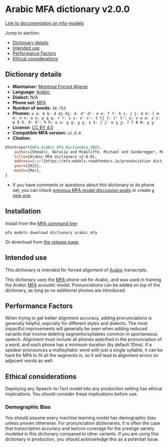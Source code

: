 
# Arabic MFA dictionary v2.0.0

[Link to documentation on mfa-models](https://mfa-models.readthedocs.io/en/main/dictionary/arabic_mfa.html)

Jump to section:

- [Dictionary details](#dictionary-details)
- [Intended use](#intended-use)
- [Performance Factors](#performance-factors)
- [Ethical considerations](#ethical-considerations)

## Dictionary details

- **Maintainer:** [Montreal Forced Aligner](https://montreal-forced-aligner.readthedocs.io/)
- **Language:** [Arabic](https://en.wikipedia.org/wiki/Arabic)
- **Dialect:** N/A
- **Phone set:** [MFA](https://mfa-models.readthedocs.io/en/refactor/mfa_phone_set.html#arabic)
- **Number of words:** `10,753`
- **Phones:** `a aː b bː d dʒ dʒː dː dˤ dˤː e eː f fː h iː j jː k kː l m mː n nː o oː p q qː r rː s sː sˤ sˤː t tʃ tː tˤ tˤː uː v w wː z zː æ ð ðː ðˤ ðˤː ħ ħː ɑ ɑː ɡ ɡː ɣ ɣː ɪ ɫː ʃ ʃː ʊ ʒ ʒː ʔ ʕ θ θː χ χː`
- **License:** [CC BY 4.0](https://github.com/MontrealCorpusTools/mfa-models/tree/main/dictionary/arabic/mfa/v2.0.0/LICENSE)
- **Compatible MFA version:** `v2.0.0`
- **Citation:**

```bibtex
@techreport{mfa_arabic_mfa_dictionary_2022,
	author={Shmueli, Natalia and McAuliffe, Michael and Sonderegger, Morgan},
	title={Arabic MFA dictionary v2.0.0},
	address={\url{https://mfa-models.readthedocs.io/pronunciation dictionary/Arabic/Arabic MFA dictionary v2_0_0.html}},
	year={2022},
	month={Mar},
}
```

- If you have comments or questions about this dictionary or its phone set, you can check [previous MFA model discussion posts](https://github.com/MontrealCorpusTools/mfa-models/discussions?discussions_q=Arabic+MFA+dictionary+v2.0.0) or create [a new one](https://github.com/MontrealCorpusTools/mfa-models/discussions/new).

## Installation

Install from the [MFA command line](https://montreal-forced-aligner.readthedocs.io/en/latest/user_guide/models/index.html):

```
mfa models download dictionary arabic_mfa
```

Or download from [the release page](https://github.com/MontrealCorpusTools/mfa-models/releases/tag/dictionary-arabic_mfa-v2.0.0).

## Intended use

This dictionary is intended for forced alignment of [Arabic](https://en.wikipedia.org/wiki/Arabic) transcripts.

This dictionary uses the [MFA](https://mfa-models.readthedocs.io/en/refactor/mfa_phone_set.html#arabic) phone set for Arabic, and was used in training the Arabic [MFA](https://mfa-models.readthedocs.io/en/refactor/mfa_phone_set.html#arabic) acoustic model. Pronunciations can be added on top of the dictionary, as long as no additional phones are introduced.

## Performance Factors

When trying to get better alignment accuracy, adding pronunciations is generally helpful, espcially for different styles and dialects. The most impactful improvements will generally be seen when adding reduced variants that involve deleting segments/syllables common in spontaneous speech.  Alignment must include all phones specified in the pronunciation of a word, and each phone has a minimum duration (by default 10ms). If a speaker pronounces a multisyllabic word with just a single syllable, it can be hard for MFA to fit all the segments in, so it will lead to alignment errors on adjacent words as well.

## Ethical considerations

Deploying any Speech-to-Text model into any production setting has ethical implications. You should consider these implications before use.

### Demographic Bias

You should assume every machine learning model has demographic bias unless proven otherwise. For pronunciation dictionaries, it is often the case that transcription accuracy and lexicon coverage for the prestige variety modeled in this dictionary compared to other variants. If you are using this dictionary in production, you should acknowledge this as a potential issue.
